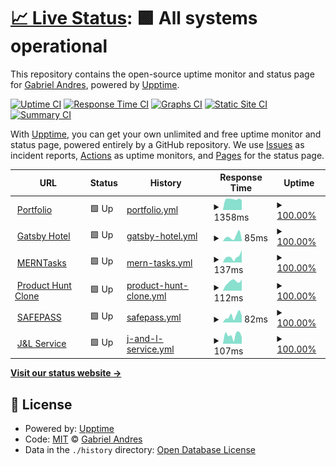 # [📈 Live Status](https://demo.upptime.js.org): <!--live status--> **🟩 All systems operational**

This repository contains the open-source uptime monitor and status page for [Gabriel Andres](https://gabrandalisse.vercel.app/), powered by [Upptime](https://github.com/upptime/upptime).

[![Uptime CI](https://github.com/gabrandalisse/upptime/workflows/Uptime%20CI/badge.svg)](https://github.com/gabrandalisse/upptime/actions?query=workflow%3A%22Uptime+CI%22)
[![Response Time CI](https://github.com/gabrandalisse/upptime/workflows/Response%20Time%20CI/badge.svg)](https://github.com/gabrandalisse/upptime/actions?query=workflow%3A%22Response+Time+CI%22)
[![Graphs CI](https://github.com/gabrandalisse/upptime/workflows/Graphs%20CI/badge.svg)](https://github.com/gabrandalisse/upptime/actions?query=workflow%3A%22Graphs+CI%22)
[![Static Site CI](https://github.com/gabrandalisse/upptime/workflows/Static%20Site%20CI/badge.svg)](https://github.com/gabrandalisse/upptime/actions?query=workflow%3A%22Static+Site+CI%22)
[![Summary CI](https://github.com/gabrandalisse/upptime/workflows/Summary%20CI/badge.svg)](https://github.com/gabrandalisse/upptime/actions?query=workflow%3A%22Summary+CI%22)

With [Upptime](https://upptime.js.org), you can get your own unlimited and free uptime monitor and status page, powered entirely by a GitHub repository. We use [Issues](https://github.com/gabrandalisse/upptime/issues) as incident reports, [Actions](https://github.com/gabrandalisse/upptime/actions) as uptime monitors, and [Pages](https://demo.upptime.js.org) for the status page.

<!--start: status pages-->
<!-- This summary is generated by Upptime (https://github.com/upptime/upptime) -->
<!-- Do not edit this manually, your changes will be overwritten -->
<!-- prettier-ignore -->
| URL | Status | History | Response Time | Uptime |
| --- | ------ | ------- | ------------- | ------ |
| <img alt="" src="https://gabrandalisse.vercel.app/favicon.ico" height="13"> [Portfolio](https://gabrandalisse.vercel.app/) | 🟩 Up | [portfolio.yml](https://github.com/gabrandalisse/upptime/commits/HEAD/history/portfolio.yml) | <details><summary><img alt="Response time graph" src="./graphs/portfolio/response-time-week.png" height="20"> 1358ms</summary><br><a href="https://gabrandalisse.github.io/upptime/history/portfolio"><img alt="Response time 1413" src="https://img.shields.io/endpoint?url=https%3A%2F%2Fraw.githubusercontent.com%2Fgabrandalisse%2Fupptime%2FHEAD%2Fapi%2Fportfolio%2Fresponse-time.json"></a><br><a href="https://gabrandalisse.github.io/upptime/history/portfolio"><img alt="24-hour response time 1250" src="https://img.shields.io/endpoint?url=https%3A%2F%2Fraw.githubusercontent.com%2Fgabrandalisse%2Fupptime%2FHEAD%2Fapi%2Fportfolio%2Fresponse-time-day.json"></a><br><a href="https://gabrandalisse.github.io/upptime/history/portfolio"><img alt="7-day response time 1358" src="https://img.shields.io/endpoint?url=https%3A%2F%2Fraw.githubusercontent.com%2Fgabrandalisse%2Fupptime%2FHEAD%2Fapi%2Fportfolio%2Fresponse-time-week.json"></a><br><a href="https://gabrandalisse.github.io/upptime/history/portfolio"><img alt="30-day response time 1323" src="https://img.shields.io/endpoint?url=https%3A%2F%2Fraw.githubusercontent.com%2Fgabrandalisse%2Fupptime%2FHEAD%2Fapi%2Fportfolio%2Fresponse-time-month.json"></a><br><a href="https://gabrandalisse.github.io/upptime/history/portfolio"><img alt="1-year response time 1413" src="https://img.shields.io/endpoint?url=https%3A%2F%2Fraw.githubusercontent.com%2Fgabrandalisse%2Fupptime%2FHEAD%2Fapi%2Fportfolio%2Fresponse-time-year.json"></a></details> | <details><summary><a href="https://gabrandalisse.github.io/upptime/history/portfolio">100.00%</a></summary><a href="https://gabrandalisse.github.io/upptime/history/portfolio"><img alt="All-time uptime 100.00%" src="https://img.shields.io/endpoint?url=https%3A%2F%2Fraw.githubusercontent.com%2Fgabrandalisse%2Fupptime%2FHEAD%2Fapi%2Fportfolio%2Fuptime.json"></a><br><a href="https://gabrandalisse.github.io/upptime/history/portfolio"><img alt="24-hour uptime 100.00%" src="https://img.shields.io/endpoint?url=https%3A%2F%2Fraw.githubusercontent.com%2Fgabrandalisse%2Fupptime%2FHEAD%2Fapi%2Fportfolio%2Fuptime-day.json"></a><br><a href="https://gabrandalisse.github.io/upptime/history/portfolio"><img alt="7-day uptime 100.00%" src="https://img.shields.io/endpoint?url=https%3A%2F%2Fraw.githubusercontent.com%2Fgabrandalisse%2Fupptime%2FHEAD%2Fapi%2Fportfolio%2Fuptime-week.json"></a><br><a href="https://gabrandalisse.github.io/upptime/history/portfolio"><img alt="30-day uptime 100.00%" src="https://img.shields.io/endpoint?url=https%3A%2F%2Fraw.githubusercontent.com%2Fgabrandalisse%2Fupptime%2FHEAD%2Fapi%2Fportfolio%2Fuptime-month.json"></a><br><a href="https://gabrandalisse.github.io/upptime/history/portfolio"><img alt="1-year uptime 100.00%" src="https://img.shields.io/endpoint?url=https%3A%2F%2Fraw.githubusercontent.com%2Fgabrandalisse%2Fupptime%2FHEAD%2Fapi%2Fportfolio%2Fuptime-year.json"></a></details>
| <img alt="" src="https://favicons.githubusercontent.com/hotel-gatsby-react.netlify.app" height="13"> [Gatsby Hotel](https://hotel-gatsby-react.netlify.app/) | 🟩 Up | [gatsby-hotel.yml](https://github.com/gabrandalisse/upptime/commits/HEAD/history/gatsby-hotel.yml) | <details><summary><img alt="Response time graph" src="./graphs/gatsby-hotel/response-time-week.png" height="20"> 85ms</summary><br><a href="https://gabrandalisse.github.io/upptime/history/gatsby-hotel"><img alt="Response time 314" src="https://img.shields.io/endpoint?url=https%3A%2F%2Fraw.githubusercontent.com%2Fgabrandalisse%2Fupptime%2FHEAD%2Fapi%2Fgatsby-hotel%2Fresponse-time.json"></a><br><a href="https://gabrandalisse.github.io/upptime/history/gatsby-hotel"><img alt="24-hour response time 24" src="https://img.shields.io/endpoint?url=https%3A%2F%2Fraw.githubusercontent.com%2Fgabrandalisse%2Fupptime%2FHEAD%2Fapi%2Fgatsby-hotel%2Fresponse-time-day.json"></a><br><a href="https://gabrandalisse.github.io/upptime/history/gatsby-hotel"><img alt="7-day response time 85" src="https://img.shields.io/endpoint?url=https%3A%2F%2Fraw.githubusercontent.com%2Fgabrandalisse%2Fupptime%2FHEAD%2Fapi%2Fgatsby-hotel%2Fresponse-time-week.json"></a><br><a href="https://gabrandalisse.github.io/upptime/history/gatsby-hotel"><img alt="30-day response time 366" src="https://img.shields.io/endpoint?url=https%3A%2F%2Fraw.githubusercontent.com%2Fgabrandalisse%2Fupptime%2FHEAD%2Fapi%2Fgatsby-hotel%2Fresponse-time-month.json"></a><br><a href="https://gabrandalisse.github.io/upptime/history/gatsby-hotel"><img alt="1-year response time 314" src="https://img.shields.io/endpoint?url=https%3A%2F%2Fraw.githubusercontent.com%2Fgabrandalisse%2Fupptime%2FHEAD%2Fapi%2Fgatsby-hotel%2Fresponse-time-year.json"></a></details> | <details><summary><a href="https://gabrandalisse.github.io/upptime/history/gatsby-hotel">100.00%</a></summary><a href="https://gabrandalisse.github.io/upptime/history/gatsby-hotel"><img alt="All-time uptime 99.90%" src="https://img.shields.io/endpoint?url=https%3A%2F%2Fraw.githubusercontent.com%2Fgabrandalisse%2Fupptime%2FHEAD%2Fapi%2Fgatsby-hotel%2Fuptime.json"></a><br><a href="https://gabrandalisse.github.io/upptime/history/gatsby-hotel"><img alt="24-hour uptime 100.00%" src="https://img.shields.io/endpoint?url=https%3A%2F%2Fraw.githubusercontent.com%2Fgabrandalisse%2Fupptime%2FHEAD%2Fapi%2Fgatsby-hotel%2Fuptime-day.json"></a><br><a href="https://gabrandalisse.github.io/upptime/history/gatsby-hotel"><img alt="7-day uptime 100.00%" src="https://img.shields.io/endpoint?url=https%3A%2F%2Fraw.githubusercontent.com%2Fgabrandalisse%2Fupptime%2FHEAD%2Fapi%2Fgatsby-hotel%2Fuptime-week.json"></a><br><a href="https://gabrandalisse.github.io/upptime/history/gatsby-hotel"><img alt="30-day uptime 100.00%" src="https://img.shields.io/endpoint?url=https%3A%2F%2Fraw.githubusercontent.com%2Fgabrandalisse%2Fupptime%2FHEAD%2Fapi%2Fgatsby-hotel%2Fuptime-month.json"></a><br><a href="https://gabrandalisse.github.io/upptime/history/gatsby-hotel"><img alt="1-year uptime 99.90%" src="https://img.shields.io/endpoint?url=https%3A%2F%2Fraw.githubusercontent.com%2Fgabrandalisse%2Fupptime%2FHEAD%2Fapi%2Fgatsby-hotel%2Fuptime-year.json"></a></details>
| <img alt="" src="https://merntask-gab.netlify.app/favicon.ico" height="13"> [MERNTasks](https://merntask-gab.netlify.app/) | 🟩 Up | [mern-tasks.yml](https://github.com/gabrandalisse/upptime/commits/HEAD/history/mern-tasks.yml) | <details><summary><img alt="Response time graph" src="./graphs/mern-tasks/response-time-week.png" height="20"> 137ms</summary><br><a href="https://gabrandalisse.github.io/upptime/history/mern-tasks"><img alt="Response time 312" src="https://img.shields.io/endpoint?url=https%3A%2F%2Fraw.githubusercontent.com%2Fgabrandalisse%2Fupptime%2FHEAD%2Fapi%2Fmern-tasks%2Fresponse-time.json"></a><br><a href="https://gabrandalisse.github.io/upptime/history/mern-tasks"><img alt="24-hour response time 295" src="https://img.shields.io/endpoint?url=https%3A%2F%2Fraw.githubusercontent.com%2Fgabrandalisse%2Fupptime%2FHEAD%2Fapi%2Fmern-tasks%2Fresponse-time-day.json"></a><br><a href="https://gabrandalisse.github.io/upptime/history/mern-tasks"><img alt="7-day response time 137" src="https://img.shields.io/endpoint?url=https%3A%2F%2Fraw.githubusercontent.com%2Fgabrandalisse%2Fupptime%2FHEAD%2Fapi%2Fmern-tasks%2Fresponse-time-week.json"></a><br><a href="https://gabrandalisse.github.io/upptime/history/mern-tasks"><img alt="30-day response time 203" src="https://img.shields.io/endpoint?url=https%3A%2F%2Fraw.githubusercontent.com%2Fgabrandalisse%2Fupptime%2FHEAD%2Fapi%2Fmern-tasks%2Fresponse-time-month.json"></a><br><a href="https://gabrandalisse.github.io/upptime/history/mern-tasks"><img alt="1-year response time 312" src="https://img.shields.io/endpoint?url=https%3A%2F%2Fraw.githubusercontent.com%2Fgabrandalisse%2Fupptime%2FHEAD%2Fapi%2Fmern-tasks%2Fresponse-time-year.json"></a></details> | <details><summary><a href="https://gabrandalisse.github.io/upptime/history/mern-tasks">100.00%</a></summary><a href="https://gabrandalisse.github.io/upptime/history/mern-tasks"><img alt="All-time uptime 99.95%" src="https://img.shields.io/endpoint?url=https%3A%2F%2Fraw.githubusercontent.com%2Fgabrandalisse%2Fupptime%2FHEAD%2Fapi%2Fmern-tasks%2Fuptime.json"></a><br><a href="https://gabrandalisse.github.io/upptime/history/mern-tasks"><img alt="24-hour uptime 100.00%" src="https://img.shields.io/endpoint?url=https%3A%2F%2Fraw.githubusercontent.com%2Fgabrandalisse%2Fupptime%2FHEAD%2Fapi%2Fmern-tasks%2Fuptime-day.json"></a><br><a href="https://gabrandalisse.github.io/upptime/history/mern-tasks"><img alt="7-day uptime 100.00%" src="https://img.shields.io/endpoint?url=https%3A%2F%2Fraw.githubusercontent.com%2Fgabrandalisse%2Fupptime%2FHEAD%2Fapi%2Fmern-tasks%2Fuptime-week.json"></a><br><a href="https://gabrandalisse.github.io/upptime/history/mern-tasks"><img alt="30-day uptime 100.00%" src="https://img.shields.io/endpoint?url=https%3A%2F%2Fraw.githubusercontent.com%2Fgabrandalisse%2Fupptime%2FHEAD%2Fapi%2Fmern-tasks%2Fuptime-month.json"></a><br><a href="https://gabrandalisse.github.io/upptime/history/mern-tasks"><img alt="1-year uptime 99.95%" src="https://img.shields.io/endpoint?url=https%3A%2F%2Fraw.githubusercontent.com%2Fgabrandalisse%2Fupptime%2FHEAD%2Fapi%2Fmern-tasks%2Fuptime-year.json"></a></details>
| <img alt="" src="https://product-hunt-clone-9e94f.web.app/favicon.ico" height="13"> [Product Hunt Clone](https://product-hunt-clone-9e94f.web.app/) | 🟩 Up | [product-hunt-clone.yml](https://github.com/gabrandalisse/upptime/commits/HEAD/history/product-hunt-clone.yml) | <details><summary><img alt="Response time graph" src="./graphs/product-hunt-clone/response-time-week.png" height="20"> 112ms</summary><br><a href="https://gabrandalisse.github.io/upptime/history/product-hunt-clone"><img alt="Response time 146" src="https://img.shields.io/endpoint?url=https%3A%2F%2Fraw.githubusercontent.com%2Fgabrandalisse%2Fupptime%2FHEAD%2Fapi%2Fproduct-hunt-clone%2Fresponse-time.json"></a><br><a href="https://gabrandalisse.github.io/upptime/history/product-hunt-clone"><img alt="24-hour response time 142" src="https://img.shields.io/endpoint?url=https%3A%2F%2Fraw.githubusercontent.com%2Fgabrandalisse%2Fupptime%2FHEAD%2Fapi%2Fproduct-hunt-clone%2Fresponse-time-day.json"></a><br><a href="https://gabrandalisse.github.io/upptime/history/product-hunt-clone"><img alt="7-day response time 112" src="https://img.shields.io/endpoint?url=https%3A%2F%2Fraw.githubusercontent.com%2Fgabrandalisse%2Fupptime%2FHEAD%2Fapi%2Fproduct-hunt-clone%2Fresponse-time-week.json"></a><br><a href="https://gabrandalisse.github.io/upptime/history/product-hunt-clone"><img alt="30-day response time 143" src="https://img.shields.io/endpoint?url=https%3A%2F%2Fraw.githubusercontent.com%2Fgabrandalisse%2Fupptime%2FHEAD%2Fapi%2Fproduct-hunt-clone%2Fresponse-time-month.json"></a><br><a href="https://gabrandalisse.github.io/upptime/history/product-hunt-clone"><img alt="1-year response time 146" src="https://img.shields.io/endpoint?url=https%3A%2F%2Fraw.githubusercontent.com%2Fgabrandalisse%2Fupptime%2FHEAD%2Fapi%2Fproduct-hunt-clone%2Fresponse-time-year.json"></a></details> | <details><summary><a href="https://gabrandalisse.github.io/upptime/history/product-hunt-clone">100.00%</a></summary><a href="https://gabrandalisse.github.io/upptime/history/product-hunt-clone"><img alt="All-time uptime 100.00%" src="https://img.shields.io/endpoint?url=https%3A%2F%2Fraw.githubusercontent.com%2Fgabrandalisse%2Fupptime%2FHEAD%2Fapi%2Fproduct-hunt-clone%2Fuptime.json"></a><br><a href="https://gabrandalisse.github.io/upptime/history/product-hunt-clone"><img alt="24-hour uptime 100.00%" src="https://img.shields.io/endpoint?url=https%3A%2F%2Fraw.githubusercontent.com%2Fgabrandalisse%2Fupptime%2FHEAD%2Fapi%2Fproduct-hunt-clone%2Fuptime-day.json"></a><br><a href="https://gabrandalisse.github.io/upptime/history/product-hunt-clone"><img alt="7-day uptime 100.00%" src="https://img.shields.io/endpoint?url=https%3A%2F%2Fraw.githubusercontent.com%2Fgabrandalisse%2Fupptime%2FHEAD%2Fapi%2Fproduct-hunt-clone%2Fuptime-week.json"></a><br><a href="https://gabrandalisse.github.io/upptime/history/product-hunt-clone"><img alt="30-day uptime 100.00%" src="https://img.shields.io/endpoint?url=https%3A%2F%2Fraw.githubusercontent.com%2Fgabrandalisse%2Fupptime%2FHEAD%2Fapi%2Fproduct-hunt-clone%2Fuptime-month.json"></a><br><a href="https://gabrandalisse.github.io/upptime/history/product-hunt-clone"><img alt="1-year uptime 100.00%" src="https://img.shields.io/endpoint?url=https%3A%2F%2Fraw.githubusercontent.com%2Fgabrandalisse%2Fupptime%2FHEAD%2Fapi%2Fproduct-hunt-clone%2Fuptime-year.json"></a></details>
| <img alt="" src="https://safepass-app.netlify.app/favicon.ico" height="13"> [SAFEPASS](https://safepass-app.netlify.app/) | 🟩 Up | [safepass.yml](https://github.com/gabrandalisse/upptime/commits/HEAD/history/safepass.yml) | <details><summary><img alt="Response time graph" src="./graphs/safepass/response-time-week.png" height="20"> 82ms</summary><br><a href="https://gabrandalisse.github.io/upptime/history/safepass"><img alt="Response time 318" src="https://img.shields.io/endpoint?url=https%3A%2F%2Fraw.githubusercontent.com%2Fgabrandalisse%2Fupptime%2FHEAD%2Fapi%2Fsafepass%2Fresponse-time.json"></a><br><a href="https://gabrandalisse.github.io/upptime/history/safepass"><img alt="24-hour response time 87" src="https://img.shields.io/endpoint?url=https%3A%2F%2Fraw.githubusercontent.com%2Fgabrandalisse%2Fupptime%2FHEAD%2Fapi%2Fsafepass%2Fresponse-time-day.json"></a><br><a href="https://gabrandalisse.github.io/upptime/history/safepass"><img alt="7-day response time 82" src="https://img.shields.io/endpoint?url=https%3A%2F%2Fraw.githubusercontent.com%2Fgabrandalisse%2Fupptime%2FHEAD%2Fapi%2Fsafepass%2Fresponse-time-week.json"></a><br><a href="https://gabrandalisse.github.io/upptime/history/safepass"><img alt="30-day response time 284" src="https://img.shields.io/endpoint?url=https%3A%2F%2Fraw.githubusercontent.com%2Fgabrandalisse%2Fupptime%2FHEAD%2Fapi%2Fsafepass%2Fresponse-time-month.json"></a><br><a href="https://gabrandalisse.github.io/upptime/history/safepass"><img alt="1-year response time 318" src="https://img.shields.io/endpoint?url=https%3A%2F%2Fraw.githubusercontent.com%2Fgabrandalisse%2Fupptime%2FHEAD%2Fapi%2Fsafepass%2Fresponse-time-year.json"></a></details> | <details><summary><a href="https://gabrandalisse.github.io/upptime/history/safepass">100.00%</a></summary><a href="https://gabrandalisse.github.io/upptime/history/safepass"><img alt="All-time uptime 99.87%" src="https://img.shields.io/endpoint?url=https%3A%2F%2Fraw.githubusercontent.com%2Fgabrandalisse%2Fupptime%2FHEAD%2Fapi%2Fsafepass%2Fuptime.json"></a><br><a href="https://gabrandalisse.github.io/upptime/history/safepass"><img alt="24-hour uptime 100.00%" src="https://img.shields.io/endpoint?url=https%3A%2F%2Fraw.githubusercontent.com%2Fgabrandalisse%2Fupptime%2FHEAD%2Fapi%2Fsafepass%2Fuptime-day.json"></a><br><a href="https://gabrandalisse.github.io/upptime/history/safepass"><img alt="7-day uptime 100.00%" src="https://img.shields.io/endpoint?url=https%3A%2F%2Fraw.githubusercontent.com%2Fgabrandalisse%2Fupptime%2FHEAD%2Fapi%2Fsafepass%2Fuptime-week.json"></a><br><a href="https://gabrandalisse.github.io/upptime/history/safepass"><img alt="30-day uptime 100.00%" src="https://img.shields.io/endpoint?url=https%3A%2F%2Fraw.githubusercontent.com%2Fgabrandalisse%2Fupptime%2FHEAD%2Fapi%2Fsafepass%2Fuptime-month.json"></a><br><a href="https://gabrandalisse.github.io/upptime/history/safepass"><img alt="1-year uptime 99.87%" src="https://img.shields.io/endpoint?url=https%3A%2F%2Fraw.githubusercontent.com%2Fgabrandalisse%2Fupptime%2FHEAD%2Fapi%2Fsafepass%2Fuptime-year.json"></a></details>
| <img alt="" src="https://singular-pasca-0b330e.netlify.app/favicon.png" height="13"> [J&L Service](https://singular-pasca-0b330e.netlify.app/) | 🟩 Up | [j-and-l-service.yml](https://github.com/gabrandalisse/upptime/commits/HEAD/history/j-and-l-service.yml) | <details><summary><img alt="Response time graph" src="./graphs/j-and-l-service/response-time-week.png" height="20"> 107ms</summary><br><a href="https://gabrandalisse.github.io/upptime/history/j-and-l-service"><img alt="Response time 261" src="https://img.shields.io/endpoint?url=https%3A%2F%2Fraw.githubusercontent.com%2Fgabrandalisse%2Fupptime%2FHEAD%2Fapi%2Fj-and-l-service%2Fresponse-time.json"></a><br><a href="https://gabrandalisse.github.io/upptime/history/j-and-l-service"><img alt="24-hour response time 83" src="https://img.shields.io/endpoint?url=https%3A%2F%2Fraw.githubusercontent.com%2Fgabrandalisse%2Fupptime%2FHEAD%2Fapi%2Fj-and-l-service%2Fresponse-time-day.json"></a><br><a href="https://gabrandalisse.github.io/upptime/history/j-and-l-service"><img alt="7-day response time 107" src="https://img.shields.io/endpoint?url=https%3A%2F%2Fraw.githubusercontent.com%2Fgabrandalisse%2Fupptime%2FHEAD%2Fapi%2Fj-and-l-service%2Fresponse-time-week.json"></a><br><a href="https://gabrandalisse.github.io/upptime/history/j-and-l-service"><img alt="30-day response time 286" src="https://img.shields.io/endpoint?url=https%3A%2F%2Fraw.githubusercontent.com%2Fgabrandalisse%2Fupptime%2FHEAD%2Fapi%2Fj-and-l-service%2Fresponse-time-month.json"></a><br><a href="https://gabrandalisse.github.io/upptime/history/j-and-l-service"><img alt="1-year response time 261" src="https://img.shields.io/endpoint?url=https%3A%2F%2Fraw.githubusercontent.com%2Fgabrandalisse%2Fupptime%2FHEAD%2Fapi%2Fj-and-l-service%2Fresponse-time-year.json"></a></details> | <details><summary><a href="https://gabrandalisse.github.io/upptime/history/j-and-l-service">100.00%</a></summary><a href="https://gabrandalisse.github.io/upptime/history/j-and-l-service"><img alt="All-time uptime 99.98%" src="https://img.shields.io/endpoint?url=https%3A%2F%2Fraw.githubusercontent.com%2Fgabrandalisse%2Fupptime%2FHEAD%2Fapi%2Fj-and-l-service%2Fuptime.json"></a><br><a href="https://gabrandalisse.github.io/upptime/history/j-and-l-service"><img alt="24-hour uptime 100.00%" src="https://img.shields.io/endpoint?url=https%3A%2F%2Fraw.githubusercontent.com%2Fgabrandalisse%2Fupptime%2FHEAD%2Fapi%2Fj-and-l-service%2Fuptime-day.json"></a><br><a href="https://gabrandalisse.github.io/upptime/history/j-and-l-service"><img alt="7-day uptime 100.00%" src="https://img.shields.io/endpoint?url=https%3A%2F%2Fraw.githubusercontent.com%2Fgabrandalisse%2Fupptime%2FHEAD%2Fapi%2Fj-and-l-service%2Fuptime-week.json"></a><br><a href="https://gabrandalisse.github.io/upptime/history/j-and-l-service"><img alt="30-day uptime 100.00%" src="https://img.shields.io/endpoint?url=https%3A%2F%2Fraw.githubusercontent.com%2Fgabrandalisse%2Fupptime%2FHEAD%2Fapi%2Fj-and-l-service%2Fuptime-month.json"></a><br><a href="https://gabrandalisse.github.io/upptime/history/j-and-l-service"><img alt="1-year uptime 99.98%" src="https://img.shields.io/endpoint?url=https%3A%2F%2Fraw.githubusercontent.com%2Fgabrandalisse%2Fupptime%2FHEAD%2Fapi%2Fj-and-l-service%2Fuptime-year.json"></a></details>

<!--end: status pages-->

[**Visit our status website →**](https://demo.upptime.js.org)

## 📄 License

- Powered by: [Upptime](https://github.com/upptime/upptime)
- Code: [MIT](./LICENSE) © [Gabriel Andres](https://gabrandalisse.vercel.app/)
- Data in the `./history` directory: [Open Database License](https://opendatacommons.org/licenses/odbl/1-0/)
